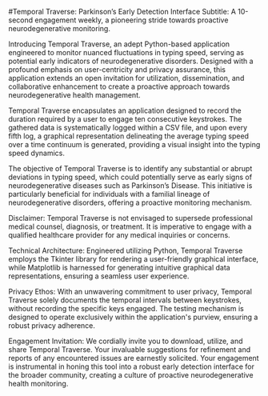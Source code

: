 #Temporal Traverse: Parkinson’s Early Detection Interface
Subtitle: A 10-second engagement weekly, a pioneering stride towards proactive neurodegenerative monitoring.

Introducing Temporal Traverse, an adept Python-based application engineered to monitor nuanced fluctuations in typing speed, serving as potential early indicators of neurodegenerative disorders. Designed with a profound emphasis on user-centricity and privacy assurance, this application extends an open invitation for utilization, dissemination, and collaborative enhancement to create a proactive approach towards neurodegenerative health management.

Temporal Traverse encapsulates an application designed to record the duration required by a user to engage ten consecutive keystrokes. The gathered data is systematically logged within a CSV file, and upon every fifth log, a graphical representation delineating the average typing speed over a time continuum is generated, providing a visual insight into the typing speed dynamics.

The objective of Temporal Traverse is to identify any substantial or abrupt deviations in typing speed, which could potentially serve as early signs of neurodegenerative diseases such as Parkinson’s Disease. This initiative is particularly beneficial for individuals with a familial lineage of neurodegenerative disorders, offering a proactive monitoring mechanism.

Disclaimer:
Temporal Traverse is not envisaged to supersede professional medical counsel, diagnosis, or treatment. It is imperative to engage with a qualified healthcare provider for any medical inquiries or concerns.

Technical Architecture:
Engineered utilizing Python, Temporal Traverse employs the Tkinter library for rendering a user-friendly graphical interface, while Matplotlib is harnessed for generating intuitive graphical data representations, ensuring a seamless user experience.

Privacy Ethos:
With an unwavering commitment to user privacy, Temporal Traverse solely documents the temporal intervals between keystrokes, without recording the specific keys engaged. The testing mechanism is designed to operate exclusively within the application's purview, ensuring a robust privacy adherence.

Engagement Invitation:
We cordially invite you to download, utilize, and share Temporal Traverse. Your invaluable suggestions for refinement and reports of any encountered issues are earnestly solicited. Your engagement is instrumental in honing this tool into a robust early detection interface for the broader community, creating a culture of proactive neurodegenerative health monitoring.
